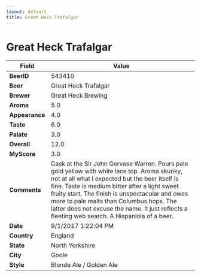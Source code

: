 ```yaml
---
layout: default
title: Great Heck Trafalgar
---
```


# Great Heck Trafalgar

| Field         | Value     |
|---------------|-----------|
| **BeerID** | 543410 |
| **Beer** | Great Heck Trafalgar |
| **Brewer** | Great Heck Brewing |
| **Aroma** | 5.0 |
| **Appearance** | 4.0 |
| **Taste** | 6.0 |
| **Palate** | 3.0 |
| **Overall** | 12.0 |
| **MyScore** | 3.0 |
| **Comments** | Cask at the Sir John Gervase Warren. Pours pale gold yellow with white lace top. Aroma skunky, not at all what I expected but the beer itself is fine. Taste is medium bitter after a light sweet fruity start. The finish is unspectacular and owes more to pale malts than Columbus hops. The latter does not excuse the name. It just reflects a fleeting web search. A Hispaniola of a beer. |
| **Date** | 9/1/2017 1:22:04 PM |
| **Country** | England |
| **State** | North Yorkshire |
| **City** | Goole |
| **Style** | Blonde Ale / Golden Ale |
